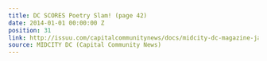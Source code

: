 ```yaml
---
title: DC SCORES Poetry Slam! (page 42)
date: 2014-01-01 00:00:00 Z
position: 31
link: http://issuu.com/capitalcommunitynews/docs/midcity-dc-magazine-january-2014
source: MIDCITY DC (Capital Community News)
---
```


